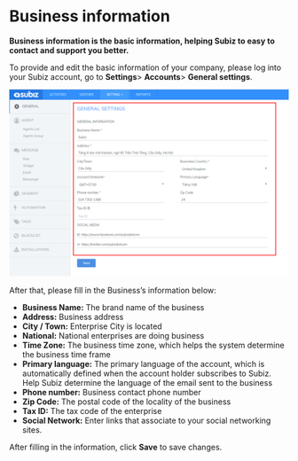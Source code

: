 # Business information

**Business information is the basic information, helping Subiz to easy to contact and support you better.**

To provide and edit the basic information of your company, please log into your Subiz account, go to **Settings**&gt; **Accounts**&gt; **General settings**. 

![Update business information](../../../.gitbook/assets/6.png)

After that, please fill in the Business’s information below:

* **Business Name:** The brand name of the business
* **Address:** Business address
* **City / Town:** Enterprise City is located
* **National:** National enterprises are doing business
* **Time Zone:** The business time zone, which helps the system determine the business time frame
* **Primary language:** The primary language of the account, which is automatically defined when the account holder subscribes to Subiz. Help Subiz determine the language of the email sent to the business
* **Phone number:** Business contact phone number
* **Zip Code:**  The postal code of the locality of the business
* **Tax ID:** The tax code of the enterprise
* **Social Network:** Enter links that associate to your social networking sites.

After filling in the information, click **Save** to save changes.





